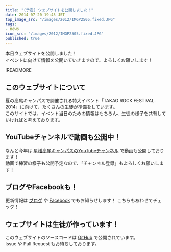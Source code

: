 ```yaml
---
title: "(予定) ウェブサイトを公開しました！"
date: 2014-07-20 19:45 JST
top_image_src: "/images/2012/IMGP2505.fixed.JPG"
tags:
- news
icon_src: "/images/2012/IMGP2505.fixed.JPG"
published: true
---
```

本日ウェブサイトを公開しました！  
イベントに向けて情報を公開いていきますので、よろしくお願いします！

!READMORE

このウェブサイトについて
----------------------
夏の高尾キャンパスで開催される特大イベント「TAKAO ROCK FESTIVAL. 2014」に向けて、たくさんの生徒が準備をしています。  
このサイトでは、イベント当日のための情報はもちろん、生徒の様子を共有していければと考えております。

YouTubeチャンネルで動画も公開中！
-------------------------------
なんと今年は [星槎高尾キャンパスのYouTubeチャンネル](https://www.youtube.com/channel/UC7i9vWDyTleh0nMWqiLf5Vg) で動画も公開しております！  
動画で練習の様子も公開予定なので、「チャンネル登録」もよろしくお願いします！

ブログやFacebookも！
--------------------
更新情報は [ブログ](http://seisahachi.blog.fc2.com/) や [Facebook](https://www.facebook.com/hachioji.gc) でもお知らせします！ こちらもあわせてチェック！

ウェブサイトは生徒が作っています！
------------------------------
このウェブサイトのソースコードは [GitHub](https://github.com/seisahachioji/takarock14) で公開されています。  
Issue や Pull Request もお待ちしております。